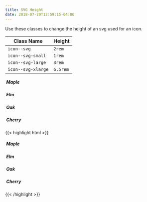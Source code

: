 ```yaml
---
title: SVG Height
date: 2018-07-20T12:59:15-04:00
---
```


Use these classes to change the height of an svg used for an icon.

| Class Name         | Height   |
| ------------------ | -------- |
| `icon--svg`        | `2rem`   |
| `icon--svg-small`  | `1rem`   |
| `icon--svg-large`  | `3rem`   |
| `icon--svg-xlarge` | `6.5rem` |


<div class="block-container mobile-up-2 tablet-up-4">
    <div class="block">
        <h5 class="flex--center-content my-3">
        <img class="icon--svg mr-2" src="/images/getting-started.svg" alt="">
        Maple
        </h5>
    </div>
    <div class="block">
        <h5 class="flex--center-content my-3">
        <img class="icon--svg mr-2" src="/images/notes.svg" alt="">
        Elm
        </h5>
    </div>
    <div class="block">
        <h5 class="flex--center-content my-3">
        <img class="icon--svg mr-2" src="/images/mixins.svg" alt="">
        Oak
        </h5>
    </div>
    <div class="block">
        <h5 class="flex--center-content my-3">
        <img class="icon--svg mr-2" src="/images/print.svg" alt="">
        Cherry
        </h5>
    </div>
</div>

<div class="mt-3 mb-4">
{{< highlight html >}}
<div class="block-container mobile-up-2 tablet-up-4">
    <div class="block">
        <h5 class="flex--center-content my-3">
        <img class="icon--svg mr-2" src="/images/getting-started.svg" alt="">
        Maple
        </h5>
    </div>
    <div class="block">
        <h5 class="flex--center-content my-3">
        <img class="icon--svg mr-2" src="/images/notes.svg" alt="">
        Elm
        </h5>
    </div>
    <div class="block">
        <h5 class="flex--center-content my-3">
        <img class="icon--svg mr-2" src="/images/mixins.svg" alt="">
        Oak
        </h5>
    </div>
    <div class="block">
        <h5 class="flex--center-content my-3">
        <img class="icon--svg mr-2" src="/images/print.svg" alt="">
        Cherry
        </h5>
    </div>
</div>
{{< /highlight >}}
</div>
